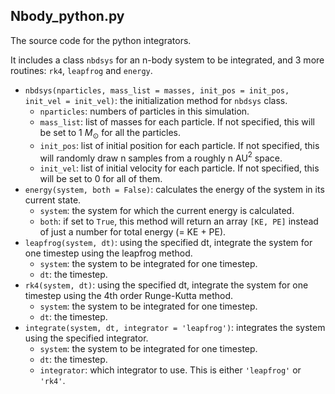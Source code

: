 ## Nbody_python.py

The source code for the python integrators. 

It includes a class `nbdsys` for an n-body system to be integrated, and 3 more routines: `rk4`, `leapfrog` and `energy`.

- `nbdsys(nparticles, mass_list = masses, init_pos = init_pos, init_vel = init_vel)`: the initialization method for `nbdsys` class.
  - `nparticles`: numbers of particles in this simulation.
  - `mass_list`: list of masses for each particle. If not specified, this will be set to 1 $M_\odot$ for all the particles.
  - `init_pos`: list of initial position for each particle. If not specified, this will randomly draw n
    samples from a roughly n AU$^2$ space.
  - `init_vel`: list of initial velocity for each particle. If not specified, this will be set to 0 for all of them. 
- `energy(system, both = False)`: calculates the energy of the system in its current state.
  - `system`: the system for which the current energy is calculated.
  - `both`: if set to `True`, this method will return an array `[KE, PE]` instead of just a number for total energy (= KE + PE).
- `leapfrog(system, dt)`: using the specified dt, integrate the system for one timestep using the leapfrog method.
  - `system`: the system to be integrated for one timestep.
  - `dt`: the timestep. 
- `rk4(system, dt)`: using the specified dt, integrate the system for one timestep using the 4th order Runge-Kutta method.
  - `system`: the system to be integrated for one timestep.
  - `dt`: the timestep.
- `integrate(system, dt, integrator = 'leapfrog')`: integrates the system using the specified integrator.
  - `system`: the system to be integrated for one timestep.
  - `dt`: the timestep.
  - `integrator`: which integrator to use. This is either `'leapfrog'` or `'rk4'`. 
